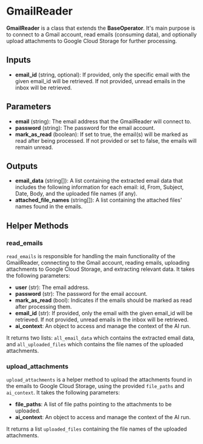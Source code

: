 # GmailReader

**GmailReader** is a class that extends the **BaseOperator**. It's main purpose is to connect to a Gmail account, read emails (consuming data), and optionally upload attachments to Google Cloud Storage for further processing.

## Inputs
- **email_id** (string, optional): If provided, only the specific email with the given email_id will be retrieved. If not provided, unread emails in the inbox will be retrieved.

## Parameters
- **email** (string): The email address that the GmailReader will connect to.
- **password** (string): The password for the email account.
- **mark_as_read** (boolean): If set to true, the email(s) will be marked as read after being processed. If not provided or set to false, the emails will remain unread.

## Outputs
- **email_data** (string[]): A list containing the extracted email data that includes the following information for each email: id, From, Subject, Date, Body, and the uploaded file names (if any).
- **attached_file_names** (string[]): A list containing the attached files' names found in the emails.

## Helper Methods

### read_emails

`read_emails` is responsible for handling the main functionality of the GmailReader, connecting to the Gmail account, reading emails, uploading attachments to Google Cloud Storage, and extracting relevant data. It takes the following parameters:

- **user** (str): The email address.
- **password** (str): The password for the email account.
- **mark_as_read** (bool): Indicates if the emails should be marked as read after processing them.
- **email_id** (str): If provided, only the email with the given email_id will be retrieved. If not provided, unread emails in the inbox will be retrieved.
- **ai_context**: An object to access and manage the context of the AI run.

It returns two lists: `all_email_data` which contains the extracted email data, and `all_uploaded_files` which contains the file names of the uploaded attachments.

### upload_attachments

`upload_attachments` is a helper method to upload the attachments found in the emails to Google Cloud Storage, using the provided `file_paths` and `ai_context`. It takes the following parameters:

- **file_paths**: A list of file paths pointing to the attachments to be uploaded.
- **ai_context**: An object to access and manage the context of the AI run.

It returns a list `uploaded_files` containing the file names of the uploaded attachments.